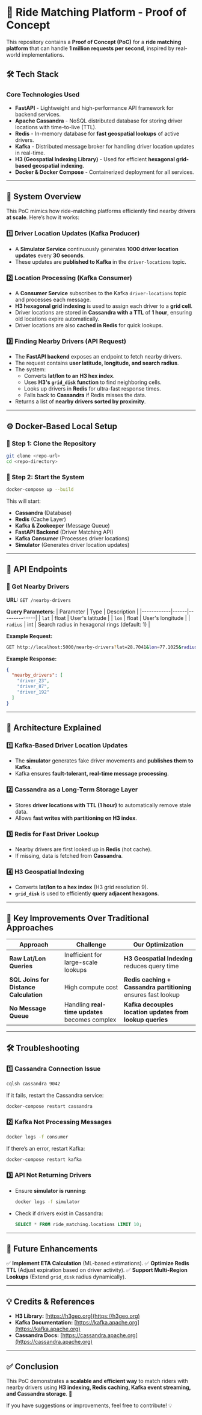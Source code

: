 # 🚀 Ride Matching Platform - Proof of Concept

This repository contains a **Proof of Concept (PoC)** for a **ride matching platform** that can handle **1 million requests per second**, inspired by real-world implementations.

## **🛠️ Tech Stack**
### **Core Technologies Used**
- **FastAPI** - Lightweight and high-performance API framework for backend services.
- **Apache Cassandra** - NoSQL distributed database for storing driver locations with time-to-live (TTL).
- **Redis** - In-memory database for **fast geospatial lookups** of active drivers.
- **Kafka** - Distributed message broker for handling driver location updates in real-time.
- **H3 (Geospatial Indexing Library)** - Used for efficient **hexagonal grid-based geospatial indexing**.
- **Docker & Docker Compose** - Containerized deployment for all services.

---
## **📌 System Overview**
This PoC mimics how ride-matching platforms efficiently find nearby drivers **at scale**. Here’s how it works:

### **1️⃣ Driver Location Updates (Kafka Producer)**
- A **Simulator Service** continuously generates **1000 driver location updates** every **30 seconds**.
- These updates are **published to Kafka** in the `driver-locations` topic.

### **2️⃣ Location Processing (Kafka Consumer)**
- A **Consumer Service** subscribes to the Kafka `driver-locations` topic and processes each message.
- **H3 hexagonal grid indexing** is used to assign each driver to a **grid cell**.
- Driver locations are stored in **Cassandra with a TTL** of **1 hour**, ensuring old locations expire automatically.
- Driver locations are also **cached in Redis** for quick lookups.

### **3️⃣ Finding Nearby Drivers (API Request)**
- The **FastAPI backend** exposes an endpoint to fetch nearby drivers.
- The request contains **user latitude, longitude, and search radius**.
- The system:
  - Converts **lat/lon to an H3 hex index**.
  - Uses **H3's `grid_disk` function** to find neighboring cells.
  - Looks up drivers in **Redis** for ultra-fast response times.
  - Falls back to **Cassandra** if Redis misses the data.
- Returns a list of **nearby drivers sorted by proximity**.

---
## **⚙️ Docker-Based Local Setup**

### **🔹 Step 1: Clone the Repository**
```sh
git clone <repo-url>
cd <repo-directory>
```

### **🔹 Step 2: Start the System**
```sh
docker-compose up --build
```
This will start:
- **Cassandra** (Database)
- **Redis** (Cache Layer)
- **Kafka & Zookeeper** (Message Queue)
- **FastAPI Backend** (Driver Matching API)
- **Kafka Consumer** (Processes driver locations)
- **Simulator** (Generates driver location updates)

---
## **🚀 API Endpoints**

### **🔹 Get Nearby Drivers**
**URL:** `GET /nearby-drivers`

**Query Parameters:**
| Parameter  | Type  | Description  |
|------------|------|--------------|
| `lat`      | float | User's latitude |
| `lon`      | float | User's longitude |
| `radius`   | int   | Search radius in hexagonal rings (default: 1) |

**Example Request:**
```sh
GET http://localhost:5000/nearby-drivers?lat=28.7041&lon=77.1025&radius=1
```

**Example Response:**
```json
{
  "nearby_drivers": [
    "driver_23",
    "driver_87",
    "driver_192"
  ]
}
```

---
## **🔧 Architecture Explained**

### **1️⃣ Kafka-Based Driver Location Updates**
- The **simulator** generates fake driver movements and **publishes them to Kafka**.
- Kafka ensures **fault-tolerant, real-time message processing**.

### **2️⃣ Cassandra as a Long-Term Storage Layer**
- Stores **driver locations with TTL (1 hour)** to automatically remove stale data.
- Allows **fast writes with partitioning on H3 index**.

### **3️⃣ Redis for Fast Driver Lookup**
- Nearby drivers are first looked up in **Redis** (hot cache).
- If missing, data is fetched from **Cassandra**.

### **4️⃣ H3 Geospatial Indexing**
- Converts **lat/lon to a hex index** (H3 grid resolution 9).
- **`grid_disk`** is used to efficiently **query adjacent hexagons**.

---
## **📌 Key Improvements Over Traditional Approaches**
| Approach | Challenge | Our Optimization |
|------------|------------|----------------|
| **Raw Lat/Lon Queries** | Inefficient for large-scale lookups | **H3 Geospatial Indexing** reduces query time |
| **SQL Joins for Distance Calculation** | High compute cost | **Redis caching + Cassandra partitioning** ensures fast lookup |
| **No Message Queue** | Handling **real-time updates** becomes complex | **Kafka decouples location updates from lookup queries** |

---
## **🛠️ Troubleshooting**

### **1️⃣ Cassandra Connection Issue**
```sh
cqlsh cassandra 9042
```
If it fails, restart the Cassandra service:
```sh
docker-compose restart cassandra
```

### **2️⃣ Kafka Not Processing Messages**
```sh
docker logs -f consumer
```
If there’s an error, restart Kafka:
```sh
docker-compose restart kafka
```

### **3️⃣ API Not Returning Drivers**
- Ensure **simulator is running**:
  ```sh
  docker logs -f simulator
  ```
- Check if drivers exist in Cassandra:
  ```sql
  SELECT * FROM ride_matching.locations LIMIT 10;
  ```

---
## **🚀 Future Enhancements**
✅ **Implement ETA Calculation** (ML-based estimations).
✅ **Optimize Redis TTL** (Adjust expiration based on driver activity).
✅ **Support Multi-Region Lookups** (Extend `grid_disk` radius dynamically).

---
## **💡 Credits & References**
- **H3 Library:** [https://h3geo.org](https://h3geo.org)
- **Kafka Documentation:** [https://kafka.apache.org](https://kafka.apache.org)
- **Cassandra Docs:** [https://cassandra.apache.org](https://cassandra.apache.org)

---
## **✅ Conclusion**
This PoC demonstrates a **scalable and efficient way** to match riders with nearby drivers using **H3 indexing, Redis caching, Kafka event streaming, and Cassandra storage**. 🚀

If you have suggestions or improvements, feel free to contribute! 💡

